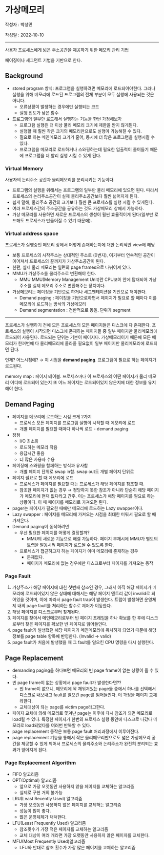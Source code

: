 # 가상메모리

작성자 : 박성민

작성일 : 2022-10-10

---

사용자 프로세스에게 넓은 주소공간을 제공하기 위한 메모리 관리 기법

페이징이나 세그먼트 기법을 기반으로 한다.

## Background

- stored program 방식: 프로그램을 실행하려면 메모리에 로드되어야한다. 그러나 실행을 위해 메모리에 로드된 프로그램의 전체 부분이 모두 실행에 사용되는 것은 아니다.
  - 오류상황이 발생하는 경우에만 실행되는 코드
  - 실행 빈도가 낮은 함수
- 프로그램의 일부만 로드해서 실행하는 기능을 한번 가정해보자
  - 프로그램 실행은 더 이상 물리 메모리 크기에 제한을 받지 않게된다.
  - 실행할 때 훨씬 작은 크기의 메모리만으로도 실행이 가능해질 수 있다.
  - 필요로 하는 메인메모리 크기가 줄어, 동시에 더 많은 프로그램을 실행시킬 수 있다.
  - 프로그램을 메모리로 로드하거나 스와핑하는데 필요한 입출력이 줄어들기 때문에 프로그램을 더 빨리 실행 시킬 수 있게 된다.

### Virtual Memory

사용자의 논리주소 공간과 물리메모리를 분리시키는 기능이다.

- 프로그램의 실행을 위해서는 프로그램의 일부만 물리 메모리에 있으면 된다. 따라서 프로세스의 논리주소공간이 실제 물리주소공간보다 훨씬 넓어지게 된다.
- 쉽게 말해, 물리주소 공간의 크기보다 훨씬 큰 프로세스를 실행 시킬 수 있게된다.
- 여러 프로세스간의 주소공간을 공유하는 것도 가상메모리 상에서 가능하다.
- 가상 메모리를 사용하면 새로운 프로세스의 생성이 훨씬 효율적이게 된다(일부만 로드해도 프로세스가 만들어질 수 있기 때문에).

### Virtual address space

프로세스가 실행중인 메모리 상에서 어떻게 존재하는지에 대한 논리적인 view에 해당

- 보통 프로세스의 시작주소는 상대적인 주소로 (0번지), 여기부터 연속적인 공간이 이어져서 프로세스의 끝까지가 가상주소공간이 된다.
- 한편, 실제 물리 메모리는 일련의 page frames으로 나뉘어져 있다.
- MMU가 가상주소를 물리주소로 변환해야 한다.
  - MMU
    MMU(Memory Management Unit)란 CPU코어 안에 탑재되어 가상 주소를 실제 메모리 주소로 변환해주는 장치이다.
- 가상메모리는 페이징을 기반으로 하거나 세그멘테이션을 기반으로 해야한다.
  - Demand paging : 페이징을 기반으로하면서 페이지가 필요로 할 때마다 이를 메모리에 로드하는 방식의 가상메모리
  - Demand segmentation : 전반적으로 동일. 단위가 segment

---

프로세스가 실행하기 전에 모든 프로세스의 모든 페이지들은 디스크에 다 존재한다. 프로세스의 실행이 시작되면 디스크에 존재하는 페이지들 중 일부 페이지만 물리메모리에 로드되어 사용된다. 로드되는 단위는 기본이 페이지다. 가상메모리이기 때문에 모든 메모리가 한꺼번에 다 물리메모리에 올라올 필요없이 일부 페이지만 물리메모리에 로드되면 된다.

언제? 어느시점에? → 이 시점을 **demand paging**. 프로그램이 필요로 하는 페이지가 로드된다.

memory map : 페이지 테이블. 프로세스마다 이 프로세스의 어떤 페이지가 물리 메모리 어디에 로드되어 있는지 또 어느 페이지는 로드되어있지 않은지에 대한 정보를 유지해야 한다.

## Demand Paging

- 페이지를 메모리에 로드하는 시점 크게 2가지
  - 프로세스 모든 페이지를 프로그램 실행이 시작할 때 메모리에 로드
  - 개별 페이지를 필요할 때마다 하나씩 로드 - demand paging
- 장점
  - I/O 최소화
  - 로드하는 메모리 작음
  - 응답시간 좋음
  - 더 많은 사용자 수용
- 페이징에 스와핑을 함께하는 방식과 유사함
  - 개별 페이지 단위로 swap in함. swap out도 개별 페이지 단위로
- 페이지 필요로 할 때 메모리에 로드
  - 프로세스가 페이지를 필요할 때는 프로세스가 해당 페이지를 참조할 때.
  - 참조한 페이지가 없는 경우 → 정당하지 못한 참조가 아니라 단순히 해당 페이지가 메모리에 현재 없다라고 간주. 이는 프로세스가 해당 페이지를 필요로 하는 상황이다. 이 때 페이지를 메모리로 가져오면 된다.
- pager는 페이지가 필요한 때에만 메모리에 로드하는 Lazy swapper이다.
- Lazy swapper : 페이지를 메모리에 가져오는 시점을 최대한 미뤄서 필요로 할 때 가져온다.
- Demand paging이 동작하려면
  - 우선 필요한 페이지를 어떻게 결정할까?
    - MMU의 새로운 기능으로 해결 가능하다. 페이지 부재시에 MMU가 별도의 트랩을 발동시켜 페이지가 로드될 수 있도록 한다.
  - 프로세스가 접근하고자 하는 페이지가 이미 메모리에 존재하는 경우
    - 문제없다.
    - 페이지가 메모리에 없는 경우에만 디스크로부터 페이지를 가져오는 동작

### Page Fault

1. 가상주소가 해당 페이지에 대한 첫번째 참조인 경우, 그래서 아직 해당 페이지가 메모리에 로드되어있지 않은 상태에 대해서는 해당 페이지 엔트리 값이 invalid로 되어있을 것이며, 이에 따라서 page fault trap이 발생한다. 트랩이 발생하면 운영체제 내의 page fault를 처리하는 함수로 제어가 이동한다.
2. 해당 페이지를 디스크로부터 찾게된다.
3. 페이지를 찾아서 메인메모리로부터 빈 페이지 프레임을 하나 확보를 한 후에 디스크로부터 찾은 페이지를 확보한 빈 페이지로 읽어들인다.
4. page fault가 발생했던 해당 페이지가 메인메모리에 위치하게 되었기 때문에 해당 정보를 page table 항목에 반영한다. (Invalid → valid)
5. page fault가 처음에 발생했을 때 그 fault를 일으킨 CPU 명령을 다시 실행한다.

## Page Replacement

- demanding paging을 하다보면 메모리의 빈 page frame이 없는 상황이 올 수 있다.
- 빈 page frame이 없는 상황에서 page fault가 발생한다면??
  - 빈 frame이 없으니, 메모리에 꽉 채워져있는 page들 중에서 하나를 선택해서 디스크로 내보내고 fault를 일으킨 page를 읽어들인다. 이 과정을 페이지 교체라한다.
  - 교체대상이 되는 page를 victim page라고한다.
- 페이지 교체에 의해 메모리로 쫓겨난 page는 이후에 다시 참조가 되면 메모리로 load될 수 있다. 특정한 페이지가 한번의 프로세스 실행 동안에 디스크로 나갔다 메모리로 load되었다를 여러번 반복할 수 있다.
- page replacement 동작은 보통 page fault 처리과정에서 이루어진다.
- page replacement 기능을 통해서 작은 물리메모리만으로도 넓은 가상메모리 공간을 제공할 수 있게 되어서 프로세스의 물리주소와 논리주소가 완전히 분리되는 효과가 얻어지게 된다.

### Page Replacement Algorithm

- FIFO 알고리즘
- OPT(Optimal) 알고리즘
  - 앞으로 가장 오랫동안 사용하지 않을 페이지를 교체하는 알고리즘
  - 실제로 구현 거의 불가능
- LRU(Least Recently Used) 알고리즘
  - 가장 오랫동안 사용하지 않은 페이지를 교체하는 알고리즘
  - 성능이 많이 좋다.
  - 많은 운영체제가 채택한다.
- LFU(Least Frequently Used) 알고리즘
  - 참조횟수가 가장 적은 페이지를 교체하는 알고리즘
  - 교체 대상이 여러 개라면 가장 오랫동안 사용하지 않은 페이지를 교체한다.
- MFU(Most Frequently Used)알고리즘
  - LFU와 반대로 참조 횟수가 가장 많은 페이지를 교체하는 알고리즘
